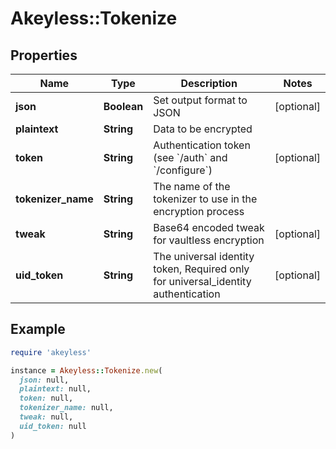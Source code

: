 # Akeyless::Tokenize

## Properties

| Name | Type | Description | Notes |
| ---- | ---- | ----------- | ----- |
| **json** | **Boolean** | Set output format to JSON | [optional] |
| **plaintext** | **String** | Data to be encrypted |  |
| **token** | **String** | Authentication token (see &#x60;/auth&#x60; and &#x60;/configure&#x60;) | [optional] |
| **tokenizer_name** | **String** | The name of the tokenizer to use in the encryption process |  |
| **tweak** | **String** | Base64 encoded tweak for vaultless encryption | [optional] |
| **uid_token** | **String** | The universal identity token, Required only for universal_identity authentication | [optional] |

## Example

```ruby
require 'akeyless'

instance = Akeyless::Tokenize.new(
  json: null,
  plaintext: null,
  token: null,
  tokenizer_name: null,
  tweak: null,
  uid_token: null
)
```

